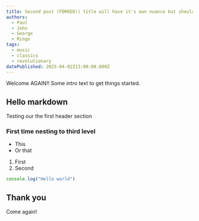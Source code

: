 ```yaml
---
title: Second post (FORKED!) title will have it's own nuance but should be even longer apparently since you need a ton of text to make this wrap
authors:
  - Paul
  - John
  - George
  - Ringo
tags:
  - music
  - classics
  - revolutionary
datePublished: 2025-04-02Z13:00:00.000Z
---
```


Welcome AGAIN!! Some intro text to get things started.

## Hello markdown

Testing our the first header section

### First time nesting to third level

- This
- Or that

1. First
2. Second

```ts
console.log("Hello world")
```

## Thank you

Come again!
